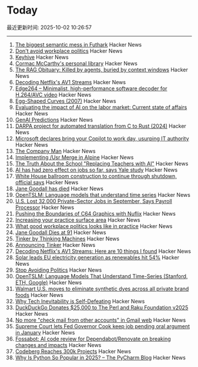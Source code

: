 # Today

最近更新时间: 2025-10-02 10:26:57

--- 
1. [The biggest semantic mess in Futhark](https://futhark-lang.org/blog/2025-09-26-the-biggest-semantic-mess.html) Hacker News
2. [Don't avoid workplace politics](https://terriblesoftware.org/2025/10/01/stop-avoiding-politics/) Hacker News
3. [Keyhive](https://www.inkandswitch.com/keyhive/notebook/) Hacker News
4. [Cormac McCarthy's personal library](https://www.smithsonianmag.com/arts-culture/two-years-cormac-mccarthys-death-rare-access-to-personal-library-reveals-man-behind-myth-180987150/) Hacker News
5. [The RAG Obituary: Killed by agents, buried by context windows](https://www.nicolasbustamante.com/p/the-rag-obituary-killed-by-agents) Hacker News
6. [Decoding Netflix's AV1 Streams](https://singhkays.com/blog/netflix-av1-decode/) Hacker News
7. [Edge264 – Minimalist, high-performance software decoder for H.264/AVC video](https://github.com/tvlabs/edge264) Hacker News
8. [Egg-Shaped Curves (2007)](https://nyjp07.com/index_egg_E.html) Hacker News
9. [Evaluating the impact of AI on the labor market: Current state of affairs](https://budgetlab.yale.edu/research/evaluating-impact-ai-labor-market-current-state-affairs) Hacker News
10. [GenAI Predictions](https://www.tbray.org/ongoing/When/202x/2025/09/26/GenAI-Predictions) Hacker News
11. [DARPA project for automated translation from C to Rust (2024)](https://www.darpa.mil/news/2024/memory-safety-vulnerabilities) Hacker News
12. [Microsoft declares bring your Copilot to work day, usurping IT authority](https://www.theregister.com/2025/10/01/microsoft_consumer_copilot_corporate/) Hacker News
13. [The Company Man](https://www.lesswrong.com/posts/JH6tJhYpnoCfFqAct/the-company-man) Hacker News
14. [Implementing /Usr Merge in Alpine](https://alpinelinux.org/posts/2025-10-01-usr-merge.html) Hacker News
15. [The Truth About the School "Replacing Teachers with AI"](https://danmeyer.substack.com/p/the-truth-about-2-hour-learning-and) Hacker News
16. [AI has had zero effect on jobs so far, says Yale study](https://www.theregister.com/2025/10/01/ai_isnt_taking_people_jobs/) Hacker News
17. [White House ballroom construction to continue through shutdown, official says](https://abcnews.go.com/Politics/live-updates/trump-admin-live-updates/?id=126029955) Hacker News
18. [Jane Goodall has died](https://www.latimes.com/obituaries/story/2025-10-01/jane-goodall-chimpanzees-dead) Hacker News
19. [OpenTSLM: Language models that understand time series](https://www.opentslm.com/) Hacker News
20. [U.S. Lost 32,000 Private-Sector Jobs in September, Says Payroll Processor](https://www.wsj.com/economy/jobs/u-s-lost-32-000-jobs-in-september-says-payroll-processor-06528340) Hacker News
21. [Pushing the Boundaries of C64 Graphics with Nuflix](https://cobbpg.github.io/articles/nuflix.html) Hacker News
22. [Increasing your practice surface area](https://www.indiehackers.com/post/lifestyle/increasing-your-practice-surface-area-agxYGi9bL0gd1WYYQZAu) Hacker News
23. [What good workplace politics looks like in practice](https://terriblesoftware.org/2025/10/01/stop-avoiding-politics/) Hacker News
24. [Jane Goodall Dies at 91](https://www.latimes.com/obituaries/story/2025-10-01/jane-goodall-chimpanzees-dead) Hacker News
25. [Tinker by Thinking Machines](https://thinkingmachines.ai/tinker/) Hacker News
26. [Announcing Tinker](https://thinkingmachines.ai/blog/announcing-tinker/) Hacker News
27. [Decoding Netflix's AV1 Streams: Here are 10 things I found](https://singhkays.com/blog/netflix-av1-decode/) Hacker News
28. [Solar leads EU electricity generation as renewables hit 54%](https://electrek.co/2025/09/30/solar-leads-eu-electricity-generation-as-renewables-hit-54-percent/) Hacker News
29. [Stop Avoiding Politics](https://terriblesoftware.org/2025/10/01/stop-avoiding-politics/) Hacker News
30. [OpenTSLM: Language Models That Understand Time-Series (Stanford, ETH, Google)](https://www.opentslm.com/) Hacker News
31. [Walmart U.S. moves to eliminate synthetic dyes across all private brand foods](https://corporate.walmart.com/news/2025/10/01/walmart-u-s-moves-to-eliminate-synthetic-dyes-across-all-private-brand-food-products) Hacker News
32. [Why Tech Inevitability is Self-Defeating](https://deviantabstraction.com/2025/09/29/against-the-tech-inevitability/) Hacker News
33. [DuckDuckGo Donates $25,000 to The Perl and Raku Foundation v2025](https://www.perl.com/article/duckduckgo-donates-25-000-to-the-perl-and-raku-foundation-v2025/) Hacker News
34. [No more "check mail from other accounts" in Gmail web](https://support.google.com/mail/answer/16604719?hl=en) Hacker News
35. [Supreme Court lets Fed Governor Cook keep job pending oral argument in January](https://www.cnbc.com/2025/10/01/supreme-court-trump-fed-lisa-cook.html) Hacker News
36. [Fossabot: AI code review for Dependabot/Renovate on breaking changes and impacts](https://fossa.com/blog/fossabot-dependency-upgrade-ai-agent/) Hacker News
37. [Codeberg Reaches 300k Projects](https://codeberg.org/) Hacker News
38. [Why Is Python So Popular in 2025? – The PyCharm Blog](https://blog.jetbrains.com/pycharm/2025/09/why-is-python-so-popular/) Hacker News
